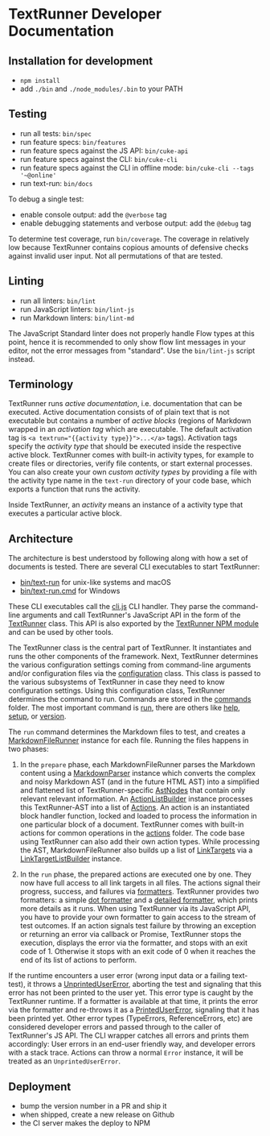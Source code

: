 # TextRunner Developer Documentation

## Installation for development

* `npm install`
* add `./bin` and `./node_modules/.bin` to your PATH


## Testing

* run all tests: <a textrun="does-command-exist">`bin/spec`</a>
* run feature specs: <a textrun="does-command-exist">`bin/features`</a>
* run feature specs against the JS API: <a textrun="does-command-exist">`bin/cuke-api`</a>
* run feature specs against the CLI: <a textrun="does-command-exist">`bin/cuke-cli`</a>
* run feature specs against the CLI in offline mode: `bin/cuke-cli --tags '~@online'`
* run text-run: <a textrun="does-command-exist">`bin/docs`</a>

To debug a single test:
* enable console output: add the `@verbose` tag
* enable debugging statements and verbose output: add the `@debug` tag

To determine test coverage, run <a textrun="does-command-exist">`bin/coverage`</a>.
The coverage in relatively low because TextRunner contains copious amounts of
defensive checks against invalid user input.
Not all permutations of that are tested.


## Linting

* run all linters: <a textrun="does-command-exist">`bin/lint`</a>
* run JavaScript linters: <a textrun="does-command-exist">`bin/lint-js`</a>
* run Markdown linters: <a textrun="does-command-exist">`bin/lint-md`</a>

The JavaScript Standard linter does not properly handle Flow types at this point,
hence it is recommended to only show flow lint messages in your editor,
not the error messages from "standard".
Use the `bin/lint-js` script instead.


## Terminology

TextRunner runs _active documentation_, i.e. documentation that can be executed.
Active documentation consists of of plain text that is not executable
but contains a number of _active blocks_
(regions of Markdown wrapped in an _activation tag_
which are executable.
The default activation tag is `<a textrun="{{activity type}}">...</a>` tags).
Activation tags specify the _activity type_ that should be executed inside the
respective active block.
TextRunner comes with built-in activity types,
for example to create files or directories, verify file contents,
or start external processes.
You can also create your own _custom activity types_
by providing a file with the activity type name in the `text-run` directory
of your code base, which exports a function that runs the activity.

Inside TextRunner, an _activity_ means an instance of a activity type
that executes a particular active block.


## Architecture

The architecture is best understood by following along
with how a set of documents is tested.
There are several CLI executables to start TextRunner:
- [bin/text-run](bin/text-run) for unix-like systems and macOS
- [bin/text-run.cmd](bin/text-run.cmd) for Windows

These CLI executables call the [cli.js](src/cli/cli.js) CLI handler.
They parse the command-line arguments and call TextRunner's JavaScript API
in the form of the [TextRunner](src/text-runner.js) class.
This API is also exported by the [TextRunner NPM module](https://www.npmjs.com/package/text-runner)
and can be used by other tools.

The TextRunner class is the central part of TextRunner.
It instantiates and runs the other components of the framework.
Next, TextRunner determines the various configuration settings
coming from command-line arguments and/or configuration files
via the [configuration](src/configuration/configuration.js) class.
This class is passed to the various subsystems of TextRunner
in case they need to know configuration settings.
Using this configuration class, TextRunner determines the command to run.
Commands are stored in the [commands](src/commands) folder.
The most important command is [run](src/commands/run),
there are others like [help](src/commands/help),
[setup](src/commands/setup), or [version](src/commands/version).

The `run` command determines the Markdown files to test,
and creates a [MarkdownFileRunner](src/commands/run/markdown-file-runner.js) instance for each file.
Running the files happens in two phases:

1. In the `prepare` phase, each MarkdownFileRunner parses the Markdown content
  using a [MarkdownParser](src/parsers/markdown/markdown-parser.js) instance
  which converts the complex and noisy Markdown AST
  (and in the future HTML AST)
  into a simplified and flattened list of TextRunner-specific [AstNodes](src/parsers/ast-node.js)
  that contain only relevant relevant information.
  An [ActionListBuilder](src/commands/run/activity-list-builder.js) instance
  processes this TextRunner-AST into a list of [Actions](src/commands/run/activity.js).
  An action is an instantiated block handler function,
  locked and loaded to process the information in one particular block of a document.
  TextRunner comes with built-in actions for common operations
  in the [actions](src/activity-types) folder.
  The code base using TextRunner can also add their own action types.
  While processing the AST,
  MarkdownFileRunner also builds up a list of [LinkTargets](src/commands/run/link-target.js)
  via a [LinkTargetListBuilder](src/commands/run/link-target-list-builder.js) instance.

2. In the `run` phase, the prepared actions are executed one by one.
  They now have full access to all link targets in all files.
  The actions signal their progress, success, and failures via
  [formatters](src/formatters).
  TextRunner provides two formatters: a simple [dot formatter](src/formatters/dot-formatter.js)
  and a [detailed formatter](src/formatters/detailed-formatter.js),
  which prints more details as it runs.
  When using TextRunner via its JavaScript API,
  you have to provide your own formatter to gain access to the stream of test outcomes.
  If an action signals test failure
  by throwing an exception or returning an error via callback or Promise,
  TextRunner stops the execution, displays the error via the formatter,
  and stops with an exit code of 1.
  Otherwise it stops with an exit code of 0 when it reaches the end of its list of actions to perform.

If the runtime encounters a user error (wrong input data or a failing text-test),
it throws a [UnprintedUserError](src/errors/unprinted-user-error.js),
aborting the test and
signaling that this error has not been printed to the user yet.
This error type is caught by the TextRunner runtime.
If a formatter is available at that time, it prints the error via the formatter
and re-throws it as a [PrintedUserError](src/errors/printed-user-error.js),
signaling that it has been printed yet.
Other error types (TypeErrors, ReferenceErrors, etc)
are considered developer errors and passed through to the caller of TextRunner's JS API.
The CLI wrapper catches all errors and prints them accordingly:
User errors in an end-user friendly way,
and developer errors with a stack trace.
Actions can throw a normal `Error` instance, it will be treated as an `UnprintedUserError`.


## Deployment

- bump the version number in a PR and ship it
- when shipped, create a new release on Github
- the CI server makes the deploy to NPM
